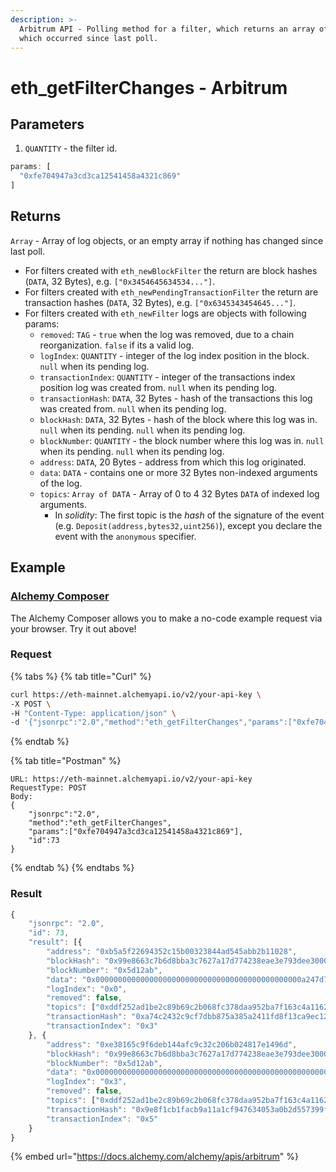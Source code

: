 ```yaml
---
description: >-
  Arbitrum API - Polling method for a filter, which returns an array of logs
  which occurred since last poll.
---
```


# eth\_getFilterChanges - Arbitrum

## **Parameters**

1. `QUANTITY` - the filter id.

```javascript
params: [
  "0xfe704947a3cd3ca12541458a4321c869"
]
```

## **Returns**

`Array` - Array of log objects, or an empty array if nothing has changed since last poll.

* For filters created with `eth_newBlockFilter` the return are block hashes (`DATA`, 32 Bytes), e.g. `["0x3454645634534..."]`.
* For filters created with `eth_newPendingTransactionFilter` the return are transaction hashes (`DATA`, 32 Bytes), e.g. `["0x6345343454645..."]`.
* For filters created with `eth_newFilter` logs are objects with following params:
  * `removed`: `TAG` - `true` when the log was removed, due to a chain reorganization. `false` if its a valid log.
  * `logIndex`: `QUANTITY` - integer of the log index position in the block. `null` when its pending log.
  * `transactionIndex`: `QUANTITY` - integer of the transactions index position log was created from. `null` when its pending log.
  * `transactionHash`: `DATA`, 32 Bytes - hash of the transactions this log was created from. `null` when its pending log.
  * `blockHash`: `DATA`, 32 Bytes - hash of the block where this log was in. `null` when its pending. `null` when its pending log.
  * `blockNumber`: `QUANTITY` - the block number where this log was in. `null` when its pending. `null` when its pending log.
  * `address`: `DATA`, 20 Bytes - address from which this log originated.
  * `data`: `DATA` - contains one or more 32 Bytes non-indexed arguments of the log.
  * `topics`: `Array of DATA` - Array of 0 to 4 32 Bytes `DATA` of indexed log arguments.
    * In _solidity_: The first topic is the _hash_ of the signature of the event (e.g. `Deposit(address,bytes32,uint256)`), except you declare the event with the `anonymous` specifier.

## Example

### [Alchemy Composer](https://composer.alchemyapi.io/?composer\_state=%7B%22chain%22%3A1%2C%22network%22%3A201%2C%22methodName%22%3A%22eth\_getFilterChanges%22%2C%22paramValues%22%3A%5B%22%22%5D%7D)

The Alchemy Composer allows you to make a no-code example request via your browser. Try it out above!

### Request

{% tabs %}
{% tab title="Curl" %}
```bash
curl https://eth-mainnet.alchemyapi.io/v2/your-api-key \
-X POST \
-H "Content-Type: application/json" \
-d '{"jsonrpc":"2.0","method":"eth_getFilterChanges","params":["0xfe704947a3cd3ca12541458a4321c869"],"id":73}'
```
{% endtab %}

{% tab title="Postman" %}
```http
URL: https://eth-mainnet.alchemyapi.io/v2/your-api-key
RequestType: POST
Body: 
{
    "jsonrpc":"2.0",
    "method":"eth_getFilterChanges",
    "params":["0xfe704947a3cd3ca12541458a4321c869"],
    "id":73
}
```
{% endtab %}
{% endtabs %}

### Result

```javascript
{
    "jsonrpc": "2.0",
    "id": 73,
    "result": [{
        "address": "0xb5a5f22694352c15b00323844ad545abb2b11028",
        "blockHash": "0x99e8663c7b6d8bba3c7627a17d774238eae3e793dee30008debb2699666657de",
        "blockNumber": "0x5d12ab",
        "data": "0x0000000000000000000000000000000000000000000000a247d7a2955b61d000",
        "logIndex": "0x0",
        "removed": false,
        "topics": ["0xddf252ad1be2c89b69c2b068fc378daa952ba7f163c4a11628f55a4df523b3ef", "0x000000000000000000000000bdc0afe57b8e9468aa95396da2ab2063e595f37e", "0x0000000000000000000000007503e090dc2b64a88f034fb45e247cbd82b8741e"],
        "transactionHash": "0xa74c2432c9cf7dbb875a385a2411fd8f13ca9ec12216864b1a1ead3c99de99cd",
        "transactionIndex": "0x3"
    }, {
        "address": "0xe38165c9f6deb144afc9c32c206b024817e1496d",
        "blockHash": "0x99e8663c7b6d8bba3c7627a17d774238eae3e793dee30008debb2699666657de",
        "blockNumber": "0x5d12ab",
        "data": "0x0000000000000000000000000000000000000000000000000000000025c6b720",
        "logIndex": "0x3",
        "removed": false,
        "topics": ["0xddf252ad1be2c89b69c2b068fc378daa952ba7f163c4a11628f55a4df523b3ef", "0x00000000000000000000000080e73e47173b2d00b531bf83bc39e710157125c3", "0x0000000000000000000000008f6cc93795969e5bbbf07c66dfee7d41ad24f1ef"],
        "transactionHash": "0x9e8f1cb1facb9a11a1cf947634053a0b2d557399f926b12127aa10497a2f0153",
        "transactionIndex": "0x5"
    }
}
```

{% embed url="https://docs.alchemy.com/alchemy/apis/arbitrum" %}
